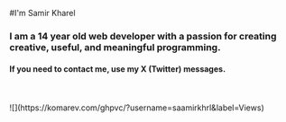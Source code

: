#I'm Samir Kharel
<h3>I am a 14 year old web developer with a passion for creating creative, useful, and meaningful programming.</h3>
<h4>If you need to contact me, use my X (Twitter) messages.</h4>
</br>
</br>
![](https://komarev.com/ghpvc/?username=saamirkhrl&label=Views)
